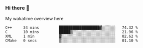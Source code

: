 ### Hi there 👋

<!--
**Jassy930/Jassy930** is a ✨ _special_ ✨ repository because its `README.md` (this file) appears on your GitHub profile.

Here are some ideas to get you started:

- 🔭 I’m currently working on ...
- 🌱 I’m currently learning ...
- 👯 I’m looking to collaborate on ...
- 🤔 I’m looking for help with ...
- 💬 Ask me about ...
- 📫 How to reach me: ...
- 😄 Pronouns: ...
- ⚡ Fun fact: ...
-->

My wakatime overview here
<!--START_SECTION:waka-->
```text
C++     34 mins         ██████████████████▓░░░░░░   74.32 % 
C       10 mins         █████▒░░░░░░░░░░░░░░░░░░░   21.96 % 
XML     1 min           ▓░░░░░░░░░░░░░░░░░░░░░░░░   02.62 % 
CMake   0 secs          ▒░░░░░░░░░░░░░░░░░░░░░░░░   01.10 % 
```
<!--END_SECTION:waka-->
